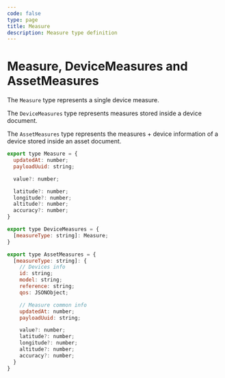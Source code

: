 ```yaml
---
code: false
type: page
title: Measure
description: Measure type definition
---
```


# Measure, DeviceMeasures and AssetMeasures

The `Measure` type represents a single device measure.

The `DeviceMeasures` type represents measures stored inside a device document.

The `AssetMeasures` type represents the measures + device information of a device stored inside an asset document.

```js
export type Measure = {
  updatedAt: number;
  payloadUuid: string;

  value?: number;

  latitude?: number;
  longitude?: number;
  altitude?: number;
  accuracy?: number;
}

export type DeviceMeasures = {
  [measureType: string]: Measure;
}

export type AssetMeasures = {
  [measureType: string]: {
    // Devices info
    id: string;
    model: string;
    reference: string;
    qos: JSONObject;

    // Measure common info
    updatedAt: number;
    payloadUuid: string;

    value?: number;
    latitude?: number;
    longitude?: number;
    altitude?: number;
    accuracy?: number;
  }
}
```
